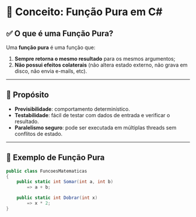 # 🧮 Conceito: Função Pura em C#

## ✅ O que é uma Função Pura?

Uma **função pura** é uma função que:

1. **Sempre retorna o mesmo resultado** para os mesmos argumentos;
2. **Não possui efeitos colaterais** (não altera estado externo, não grava em disco, não envia e-mails, etc).

---

## 🎯 Propósito

- **Previsibilidade**: comportamento determinístico.
- **Testabilidade**: fácil de testar com dados de entrada e verificar o resultado.
- **Paralelismo seguro**: pode ser executada em múltiplas threads sem conflitos de estado.

---

## 🧪 Exemplo de Função Pura

```csharp
public class FuncoesMatematicas
{
    public static int Somar(int a, int b)
        => a + b;

    public static int Dobrar(int x)
        => x * 2;
}
